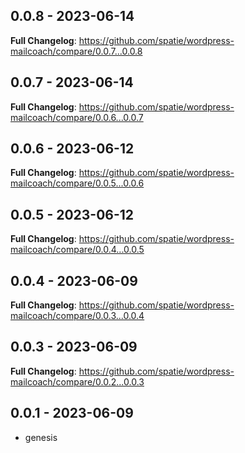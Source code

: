 ## 0.0.8 - 2023-06-14

**Full Changelog**: https://github.com/spatie/wordpress-mailcoach/compare/0.0.7...0.0.8

## 0.0.7 - 2023-06-14

**Full Changelog**: https://github.com/spatie/wordpress-mailcoach/compare/0.0.6...0.0.7

## 0.0.6 - 2023-06-12

**Full Changelog**: https://github.com/spatie/wordpress-mailcoach/compare/0.0.5...0.0.6

## 0.0.5 - 2023-06-12

**Full Changelog**: https://github.com/spatie/wordpress-mailcoach/compare/0.0.4...0.0.5

## 0.0.4 - 2023-06-09

**Full Changelog**: https://github.com/spatie/wordpress-mailcoach/compare/0.0.3...0.0.4

## 0.0.3 - 2023-06-09

**Full Changelog**: https://github.com/spatie/wordpress-mailcoach/compare/0.0.2...0.0.3

## 0.0.1 - 2023-06-09

- genesis
